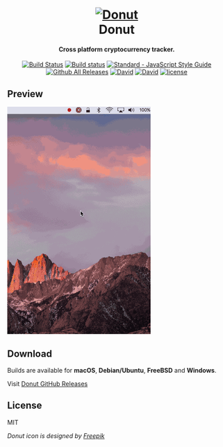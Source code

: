 <h1 align="center">
  <a href="https://github.com/harshjv/donut"><img src="./build/icon.ico" alt="Donut" width="200"></a>
  <br>
  Donut
</h1>

<h4 align="center">Cross platform cryptocurrency tracker.</h4>

<p align="center">
  <a href="https://travis-ci.org/harshjv/donut"><img src="https://travis-ci.org/harshjv/donut.svg?branch=master" alt="Build Status"></a>
  <a href="https://ci.appveyor.com/project/harshjv/donut"><img src="https://ci.appveyor.com/api/projects/status/f5ldn38ocfgvv1xk?svg=true" alt="Build status"></a>
  <a href="http://standardjs.com/"><img src="https://img.shields.io/badge/code%20style-standard-brightgreen.svg" alt="Standard - JavaScript Style Guide"></a>
  <a href="https://github.com/harshjv/donut/releases"><img src="https://img.shields.io/github/downloads/harshjv/donut/total.svg?maxAge=2592000" alt="Github All Releases"></a>
  <a href="https://github.com/harshjv/donut/blob/master/src/package.json"><img src="https://david-dm.org/harshjv/donut.svg?path=/src" alt="David"></a>
  <a href="https://github.com/harshjv/donut/blob/master/package.json"><img src="https://img.shields.io/david/dev/harshjv/donut.svg?maxAge=2592000" alt="David"></a>
  <a href="https://github.com/harshjv/donut/blob/master/LICENSE"><img src="https://img.shields.io/github/license/harshjv/donut.svg?maxAge=2592000" alt="license"></a>
</p>


## Preview

[![Preview](./donut.gif)](https://github.com/harshjv/donut)


## Download

Builds are available for **macOS**, **Debian/Ubuntu**, **FreeBSD** and **Windows**.

Visit [Donut GitHub Releases](https://github.com/harshjv/donut/releases)


## License

MIT

*Donut icon is designed by [Freepik](http://www.flaticon.com/authors/freepik)*
